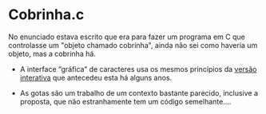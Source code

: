 # Cobrinha.c
No enunciado estava escrito que era para fazer um programa em C que controlasse um "objeto chamado cobrinha", ainda não sei como haveria um objeto, mas a cobrinha há.

 * A interface “gráfica” de caracteres usa os mesmos princípios da [versão interativa](https://github.com/AkiraDemenech/joguinhoC/blob/master/Joguinhos%20em%20C/snake.c) que antecedeu esta há alguns anos.

 * As gotas são um trabalho de um contexto bastante parecido, inclusive a proposta, que não estranhamente tem um código semelhante....
